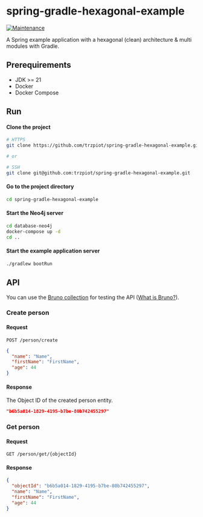 # spring-gradle-hexagonal-example

[![Maintenance](https://img.shields.io/maintenance/yes/2024)](https://github.com/trzpiot/spring-gradle-hexagonal-example/commits/main)

A Spring example application with a hexagonal (clean) architecture & multi modules with Gradle.

## Prerequirements

- JDK >= 21
- Docker
- Docker Compose

## Run

#### Clone the project

```bash
# HTTPS
git clone https://github.com/trzpiot/spring-gradle-hexagonal-example.git

# or

# SSH
git clone git@github.com:trzpiot/spring-gradle-hexagonal-example.git
```

#### Go to the project directory

```bash
cd spring-gradle-hexagonal-example
```

#### Start the Neo4j server

```bash
cd database-neo4j
docker-compose up -d
cd ..
```

#### Start the example application server

```bash
./gradlew bootRun
```

## API

You can use the [Bruno collection](/bruno) for testing the API ([What is Bruno?](https://github.com/usebruno/bruno)).

### Create person

#### Request

`POST /person/create`

```json
{
  "name": "Name",
  "firstName": "FirstName",
  "age": 44
}
```

#### Response

The Object ID of the created person entity.

```json
"b6b5a014-1829-4195-b7be-80b742455297"
```

### Get person

#### Request

`GET /person/get/{objectId}`

#### Response

```json
{
  "objectId": "b6b5a014-1829-4195-b7be-80b742455297",
  "name": "Name",
  "firstName": "FirstName",
  "age": 44
}
```
